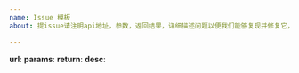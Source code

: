 ```yaml
---
name: Issue 模板
about: 提issue请注明api地址，参数，返回结果，详细描述问题以便我们能够复现并修复它，tks。                                 

---
```


**url**:
**params**:
**return**:
**desc**: